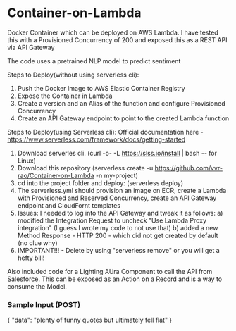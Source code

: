 # Container-on-Lambda

Docker Container which can be deployed on AWS Lambda. I have tested this with a Provisioned Concurrency of 200 and exposed this as a REST API via API Gateway

The code uses a pretrained NLP model to predict sentiment

Steps to Deploy(without using serverless cli):
1) Push the Docker Image to AWS Elastic Container Registry
2) Expose the Container in Lambda
3) Create a version and an Alias of the function and configure Provisioned Concurrency
4) Create an API Gateway endpoint to point to the created Lambda function

Steps to Deploy(using Serverless cli):
Official documentation here - https://www.serverless.com/framework/docs/getting-started
1) Download serverles cli. (curl -o- -L https://slss.io/install | bash  --  for Linux)
2) Download this repository (serverless create -u https://github.com/vvr-rao/Container-on-Lambda -n my-project)
3) cd into the project folder and deploy: (serverless deploy)
4) The serverless.yml should provision an image on ECR, create a Lambda with Provisioned and Reserved Concurrency, create an API Gateway endpoint and CloudFornt templates
5) Issues: I needed to log into the API Gateway and tweak it as follows:
        a) modified the Integration Request to uncheck "Use Lambda Proxy integration" (I guess I wrote my code to not use that)
        b) added a new Method Response - HTTP 200 - which did not get created by default (no clue why)
7) IMPORTANT!!! - Delete by using "serverless remove" or you will get a hefty bill!
      

Also included code for a Lighting AUra Component to call the API from Salesforce. This can be exposed as an Action on a Record and is a way to consume the Model.

### Sample Input (POST)
{
  "data": "plenty of funny quotes but ultimately fell flat"
}




